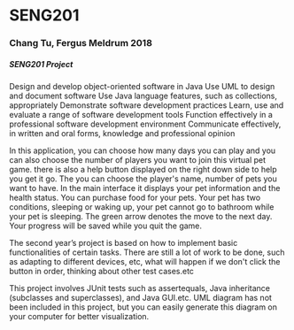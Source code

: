 # SENG201
### Chang Tu, Fergus Meldrum 2018

##### SENG201 Project


Design and develop object-oriented software in Java
Use UML to design and document software
Use Java language features, such as collections, appropriately
Demonstrate software development practices
Learn, use and evaluate a range of software development tools
Function effectively in a professional software development environment
Communicate effectively, in written and oral forms, knowledge and professional opinion


In this application, you can choose how many days you can play and you can also choose the number of players you want to join this virtual pet game. there is also a help button displayed on the right down side to help you get it go. 
The you can choose the player's name, number of pets you want to have. In the main interface it displays your pet information and the health status. You can purchase food for your pets. Your pet has two conditions, sleeping or waking up, your pet cannot go to bathroom while your pet is sleeping. The green arrow denotes the move to the next day. Your progress will be saved while you quit the game.

The second year’s project is based on how to implement basic functionalities of certain tasks. There are still a lot of work to be done, such as adapting to different devices, etc, what will happen if we don't click the button in order, thinking about other test cases.etc

This project involves JUnit tests such as assertequals, Java inheritance (subclasses and superclasses), and Java GUI.etc.  UML diagram has not been included in this project, but you can easily generate this diagram on your computer for better visualization.
